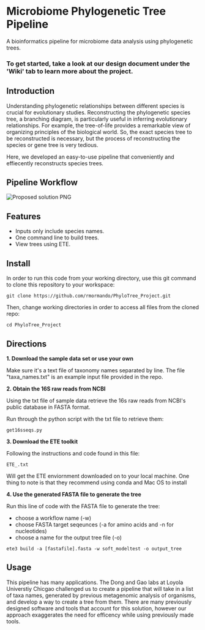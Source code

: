 # Microbiome Phylogenetic Tree Pipeline
A bioinformatics pipeline for microbiome data analysis using phylogenetic trees.

### To get started, take a look at our design document under the 'Wiki' tab to learn more about the project.


## Introduction
Understanding phylogenetic relationships between different species is crucial for evolutionary studies. Reconstructing the phylogenetic species tree, a branching diagram, is particularly useful in inferring evolutionary relationships. For example, the tree-of-life provides a remarkable view of organizing principles of the biological world. So, the exact species tree to be reconstructed is necessary, but the process of reconstructing the species or gene tree is very tedious.

Here, we developed an easy-to-use pipeline that conveniently and effiecently reconstructs species trees.

## Pipeline Workflow
![Proposed solution PNG](https://github.com/rmormando/PhyloTree_Project/blob/main/workflow_images/updated_workflow.png)

## Features
- Inputs only include species names.
- One command line to build trees.
- View trees using ETE.

## Install
In order to run this code from your working directory, use this git command to clone this repository to your workspace:
```
git clone https://github.com/rmormando/PhyloTree_Project.git
```

Then, change working directories in order to access all files from the cloned repo:

```
cd PhyloTree_Project
```

## Directions

**1. Download the sample data set or use your own** 

Make sure it's a text file of taxonomy names separated by line.
The file "taxa_names.txt" is an example input file provided in the repo.

**2. Obtain the 16S raw reads from NCBI** 

Using the txt file of sample data retrieve the 16s raw reads from NCBI's public database in FASTA format.

Run through the python script with the txt file to retrieve them:
```
get16sseqs.py
```

**3. Download the ETE toolkit**

Following the instructions and code found in this file:
```
ETE_.txt
```
Will get the ETE enviornment downloaded on to your local machine.
One thing to note is that they recommend using conda and Mac OS to install

**4. Use the generated FASTA file to generate the tree**

Run this line of code with the FASTA file to generate the tree:
- choose a workflow name (-w)
- choose FASTA target seqeunces (-a for amino acids and -n for nucleotides)
- choose a name for the output tree file (-o)

```
ete3 build -a [fastafile].fasta -w soft_modeltest -o output_tree
```

## Usage

This pipeline has many applications. The Dong and Gao labs at Loyola Universtiy Chicgao challenged us to create a pipeline that will take in a list of taxa names, generated by previous metagenomic analysis of organisms, and develop a way to create a tree from them. There are many previously designed software and tools that account for this solution, however our approach exaggerates the need for efficency while using previously made tools.

